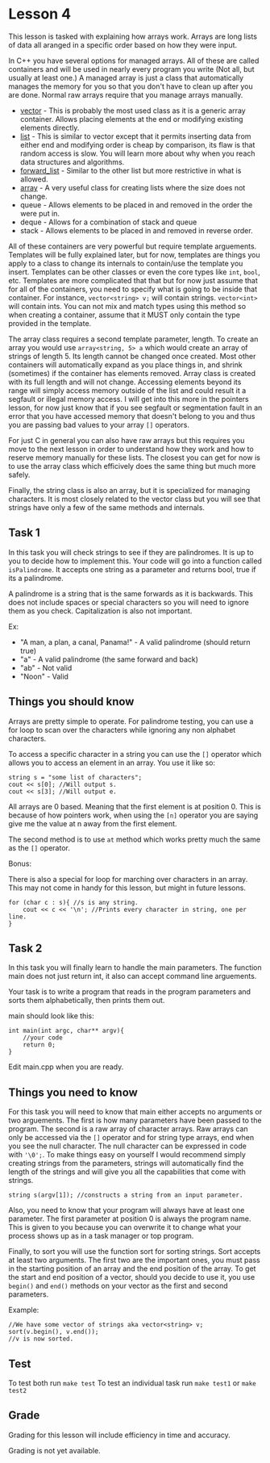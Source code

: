 Lesson 4
========
This lesson is tasked with explaining how arrays work. Arrays are long lists of
data all aranged in a specific order based on how they were input.

In C++ you have several options for managed arrays. All of these are called containers
and will be used in nearly every program you write (Not all, but usually at least
one.) A managed array is just a class that automatically manages the memory for you
so that you don't have to clean up after you are done. Normal raw arrays require
that you manage arrays manually.

* [vector](http://www.cplusplus.com/reference/vector/vector/) - This is probably
the most used class as it is a generic array container. Allows placing elements
at the end or modifying existing elements directly.
* [list](http://www.cplusplus.com/reference/list/list/) - This is similar to vector
except that it permits inserting data from either end and modifying order is cheap
by comparison, its flaw is that random access is slow. You will learn more about
why when you reach data structures and algorithms.
* [forward_list](http://www.cplusplus.com/reference/forward_list/forward_list/) -
Similar to the other list but more restrictive in what is allowed.
* [array](http://www.cplusplus.com/reference/array/array/) - A very useful class
for creating lists where the size does not change.
* queue - Allows elements to be placed in and removed in the order the were put in.
* deque - Allows for a combination of stack and queue
* stack - Allows elements to be placed in and removed in reverse order.

All of these containers are very powerful but require template arguements. Templates
will be fully explained later, but for now, templates are things you apply to a
class to change its internals to contain/use the template you insert. Templates
can be other classes or even the core types like `int`, `bool`, etc. Templates are
more complicated that that but for now just assume that for all of the containers,
you need to specify what is going to be inside that container. For instance,
`vector<string> v;` will contain strings. `vector<int>` will contain ints. You can
not mix and match types using this method so when creating a container, assume
that it MUST only contain the type provided in the template.

The array class requires a second template parameter, length. To create an array
you would use `array<string, 5> a` which would create an array of strings of length 5.
Its length cannot be changed once created. Most other containers will automatically
expand as you place things in, and shrink (sometimes) if the container has elements
removed. Array class is created with its full length and will not change. Accessing
elements beyond its range will simply access memory outside of the list and could
result it a segfault or illegal memory access. I will get into this more in the
pointers lesson, for now just know that if you see segfault or segmentation fault
in an error that you have accessed memory that doesn't belong to you and thus
you are passing bad values to your array `[]` operators.

For just C in general you can also have raw arrays but this requires you move to
the next lesson in order to understand how they work and how to reserve memory
manually for these lists. The closest you can get for now is to use the array
class which efficively does the same thing but much more safely.

Finally, the string class is also an array, but it is specialized for managing
characters. It is most closely related to the vector class but you will see that
strings have only a few of the same methods and internals.

Task 1
------
In this task you will check strings to see if they are palindromes. It is up to
you to decide how to implement this. Your code will go into a function called
`isPalindrome`. It accepts one string as a parameter and returns bool, true if
its a palindrome.

A palindrome is a string that is the same forwards as it is backwards. This does
not include spaces or special characters so you will need to ignore them as you
check. Capitalization is also not important.

Ex:
* "A man, a plan, a canal, Panama!" - A valid palindrome (should return true)
* "a" - A valid palindrome (the same forward and back)
* "ab" - Not valid
* "Noon" - Valid

Things you should know
----------------------
Arrays are pretty simple to operate. For palindrome testing, you can use a for loop
to scan over the characters while ignoring any non alphabet characters.

To access a specific character in a string you can use the `[]` operator which
allows you to access an element in an array. You use it like so:
```
string s = "some list of characters";
cout << s[0]; //Will output s.
cout << s[3]; //Will output e.
```
All arrays are 0 based. Meaning that the first element is at position 0. This is
because of how pointers work, when using the `[n]` operator you are saying give me
the value at n away from the first element.

The second method is to use `at` method which works pretty much the same as the
`[]` operator.

Bonus:

There is also a special for loop for marching over characters in an array. This
may not come in handy for this lesson, but might in future lessons.
```
for (char c : s){ //s is any string.
    cout << c << '\n'; //Prints every character in string, one per line.
}
```

Task 2
------
In this task you will finally learn to handle the main parameters. The function
main does not just return int, it also can accept command line arguements.

Your task is to write a program that reads in the program parameters and sorts
them alphabetically, then prints them out.

main should look like this:
```
int main(int argc, char** argv){
    //your code
    return 0;
}
```

Edit main.cpp when you are ready.

Things you need to know
-----------------------
For this task you will need to know that main either accepts no arguments or two
arguements. The first is how many parameters have been passed to the program.
The second is a raw array of character arrays. Raw arrays can only be accessed via
the `[]` operator and for string type arrays, end when you see the null character.
The null character can be expressed in code with `'\0';`. To make things easy on
yourself I would recommend simply creating strings from the parameters, strings
will automatically find the length of the strings and will give you all the
capabilities that come with strings.

`string s(argv[1]); //constructs a string from an input parameter.`

Also, you need to know that your program will always have at least one parameter.
The first parameter at position 0 is always the program name. This is given to you
because you can overwrite it to change what your process shows up as in a task
manager or top program.

Finally, to sort you will use the function sort for sorting strings. Sort accepts
at least two arguments. The first two are the important ones, you must pass in the
starting position of an array and the end position of the array. To get the start
and end position of a vector, should you decide to use it, you use `begin()` and
`end()` methods on your vector as the first and second parameters.

Example:
```
//We have some vector of strings aka vector<string> v;
sort(v.begin(), v.end());
//v is now sorted.
```

Test
----

To test both run `make test`
To test an individual task run `make test1` or `make test2`

Grade
-----

Grading for this lesson will include efficiency in time and accuracy.

Grading is not yet available.
